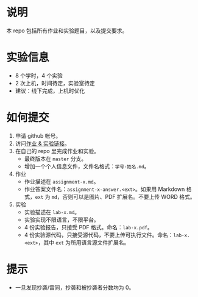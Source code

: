 # 说明

本 repo 包括所有作业和实验题目，以及提交要求。

# 实验信息

* 8 个学时，4 个实验
* 2 次上机，时间待定，实验室待定
* 建议：线下完成，上机时优化

# 如何提交

1. 申请 github 帐号。
2. 访问[作业 & 实验链接](https://classroom.github.com/assignment-invitations/7a168a9baa44fcfb9e1ed141a9f00208)。
3. 在自己的 repo 里完成作业和实验。
   * 最终版本在 `master` 分支。
   * 增加一个个人信息文件，文件名格式：`学号-姓名.md`。
4. 作业
   * 作业描述在 `assignment-x.md`。
   * 作业答案文件名：`assignment-x-answer.<ext>`。如果用 Markdown 格式，`ext` 为 `md`，否则可以是图片、PDF 扩展名。不要上传 WORD 格式。
5. 实验
   * 实验描述在 `lab-x.md`。
   * 实验实现不限语言，不限平台。
   * 4 份实验报告，只接受 PDF 格式。命名：`lab-x.pdf`。
   * 4 份实验源代码，只接受源代码，不要上传可执行文件。命名：`lab-x.<ext>`，其中 `ext` 为所用语言源文件扩展名。

# 提示

* 一旦发现抄袭/雷同，抄袭和被抄袭者分数均为 0。
